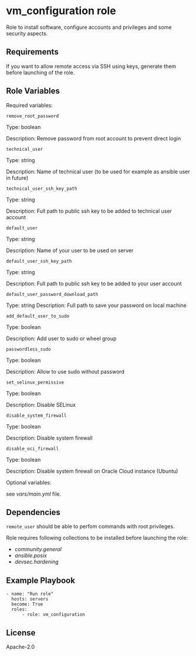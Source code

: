 vm_configuration role
=========

Role to install software, configure accounts and privileges and some security aspects.

Requirements
------------

If you want to allow remote access via SSH using keys, generate them before launching of the role.

Role Variables
--------------

Required variables:

`remove_root_password`

Type: boolean

Description: Remove password from root account to prevent direct login

`technical_user`

Type: string

Description: Name of technical user (to be used for example as ansible user in future)

`technical_user_ssh_key_path`

Type: string

Description: Full path to public ssh key to be added to technical user account

`default_user`

Type: string

Description: Name of your user to be used on server

`default_user_ssh_key_path`

Type: string

Description: Full path to public ssh key to be added to your user account

`default_user_password_download_path`

Type: string
Description: Full path to save your password on local machine

`add_default_user_to_sudo`

Type: boolean

Description: Add user to sudo or wheel group

`passwordless_sudo`

Type: boolean

Description: Allow to use sudo without password

`set_selinux_permissive`

Type: boolean

Description: Disable SELinux

`disable_system_firewall`

Type: boolean

Description: Disable system firewall

`disable_oci_firewall`

Type: boolean

Description: Disable system firewall on Oracle Cloud instance (Ubuntu) 

Optional variables:

see *vars/main.yml* file.

Dependencies
------------

`remote_user` should be able to perfom commands with root privileges.

Role requires following collections to be installed before launching the role:
  - *community.general*
  - *ansible.posix*
  - *devsec.hardening*

Example Playbook
----------------

```
- name: "Run role"
  hosts: servers
  become: True
  roles:
      - role: vm_configuration
```

License
-------

Apache-2.0

